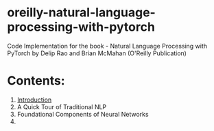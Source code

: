 # oreilly-natural-language-processing-with-pytorch
Code Implementation for the book - Natural Language Processing with PyTorch by Delip Rao and Brian McMahan (O'Reilly Publication)

# Contents:

01. [Introduction]()
02. A Quick Tour of Traditional NLP
03. Foundational Components of Neural Networks
04. 
